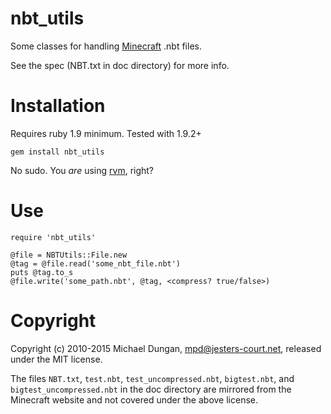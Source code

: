 nbt_utils
=========

Some classes for handling [Minecraft](http://minecraft.net) .nbt files.

See the spec (NBT.txt in doc directory) for more info.

Installation
============

Requires ruby 1.9 minimum. Tested with 1.9.2+

    gem install nbt_utils

No sudo. You *are* using [rvm](http://rvm.beginrescueend.com/), right?

Use
===

    require 'nbt_utils'

    @file = NBTUtils::File.new
    @tag = @file.read('some_nbt_file.nbt')
    puts @tag.to_s
    @file.write('some_path.nbt', @tag, <compress? true/false>)

Copyright
=========

Copyright (c) 2010-2015 Michael Dungan, mpd@jesters-court.net, released under the MIT license.

The files `NBT.txt`, `test.nbt`, `test_uncompressed.nbt`, `bigtest.nbt`, and `bigtest_uncompressed.nbt` in the doc directory are mirrored from the Minecraft website and not covered under the above license.
